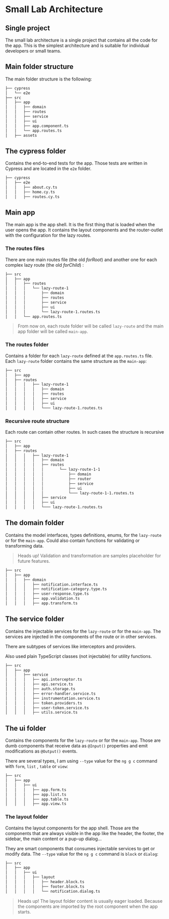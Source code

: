 # Small Lab Architecture

## Single project

The small lab architecture is a single project that contains all the code for the app. This is the simplest architecture and is suitable for individual developers or small teams.

## Main folder structure

The main folder structure is the following:

```bash
├── cypress
│   └── e2e
├── src
│   ├── app
│   │   ├── domain
│   │   ├── routes
│   │   ├── service
│   │   ├── ui
│   │   ├── app.component.ts
│   │   └── app.routes.ts
│   ├── assets
```

## The cypress folder

Contains the end-to-end tests for the app. Those tests are written in Cypress and are located in the `e2e` folder.

```bash
├── cypress
│   ├── e2e
│   │   ├── about.cy.ts
│   │   ├── home.cy.ts
│   │   ├── routes.cy.ts
```

## Main app

The main app is the app shell. It is the first thing that is loaded when the user opens the app. It contains the layout components and the router-outlet with the configuration for the lazy routes.

### The routes files

There are one main routes file (the old _forRoot_) and another one for each complex lazy route (the old _forChild_) :

```bash
├── src
│   ├── app
│   │   ├── routes
│   │   │   └── lazy-route-1
│   │   │       ├── domain
│   │   │       ├── routes
│   │   │       ├── service
│   │   │       ├── ui
│   │   │       └── lazy-route-1.routes.ts
│   │   └── app.routes.ts
```

> From now on, each route folder will be called `lazy-route` and the main app folder will be called `main-app`.

### The routes folder

Contains a folder for each `lazy-route` defined at the `app.routes.ts` file. Each `lazy-route` folder contains the same structure as the `main-app`:

```bash
├── src
│   ├── app
│   ├── routes
│   │   │   ├── lazy-route-1
│   │   │   │   ├── domain
│   │   │   │   ├── routes
│   │   │   │   ├── service
│   │   │   │   ├── ui
│   │   │   │   └─── lazy-route-1.routes.ts
```

### Recursive route structure

Each route can contain other routes. In such cases the structure is recursive

```bash
├── src
│   ├── app
│   ├── routes
│   │   │   ├── lazy-route-1
│   │   │   │   ├── domain
│   │   │   │   ├── routes
│   │   │   │   │       └── lazy-route-1-1
│   │   │   │   │           ├── domain
│   │   │   │   │           ├── router
│   │   │   │   │           ├── service
│   │   │   │   │           ├── ui
│   │   │   │   │           └─── lazy-route-1-1.routes.ts
│   │   │   │   ├── service
│   │   │   │   ├── ui
│   │   │   │   └─── lazy-route-1.routes.ts
```

## The domain folder

Contains the model interfaces, types definitions, enums, for the `lazy-route` or for the `main-app`. Could also contain functions for validating or transforming data.

> Heads up! Validation and transformation are samples placeholder for future features.

```bash
├── src
│   ├── app
│   │   ├── domain
│   │   │   ├── notification.interface.ts
│   │   │   ├── notification-category.type.ts
│   │   │   ├── user-response.type.ts
│   │   │   ├── app.validation.ts
│   │   │   ├── app.transform.ts
```

## The service folder

Contains the injectable services for the `lazy-route` or for the `main-app`. The services are injected in the components of the route or in other services.

There are subtypes of services like interceptors and providers.

Also used plain TypeScript classes (not injectable) for utility functions.

```bash
├── src
│   ├── app
│   │   ├── service
│   │   │   ├── api.interceptor.ts
│   │   │   ├── api.service.ts
│   │   │   ├── auth.storage.ts
│   │   │   ├── error-handler.service.ts
│   │   │   ├── instrumentation.service.ts
│   │   │   ├── token.providers.ts
│   │   │   ├── user-token.service.ts
│   │   │   ├── utils.service.ts
```

## The ui folder

Contains the components for the `lazy-route` or for the `main-app`. Those are dumb components that receive data as `@Input()` properties and emit modifications as `@Output()` events.

There are several types, I am using `--type` value for the `ng g c` command with `form`, `list` , `table` or `view`:

```bash
├── src
│   ├── app
│   │   ├── ui
│   │   │   ├── app.form.ts
│   │   │   ├── app.list.ts
│   │   │   ├── app.table.ts
│   │   │   ├── app.view.ts
```

### The layout folder

Contains the layout components for the app shell. Those are the components that are always visible in the app like the header, the footer, the sidebar, the main content or a pup-up dialog...

They are smart components that consumes injectable services to get or modify data. The `--type` value for the `ng g c` command is `block` or `dialog`:

```bash
├── src
│   ├── app
│   │   ├── ui
│   │   │   ├── layout
│   │   │   │   ├── header.block.ts
│   │   │   │   ├── footer.block.ts
│   │   │   │   └── notification.dialog.ts
```

> Heads up! The layout folder content is usually eager loaded. Because the components are imported by the root component when the app starts.
